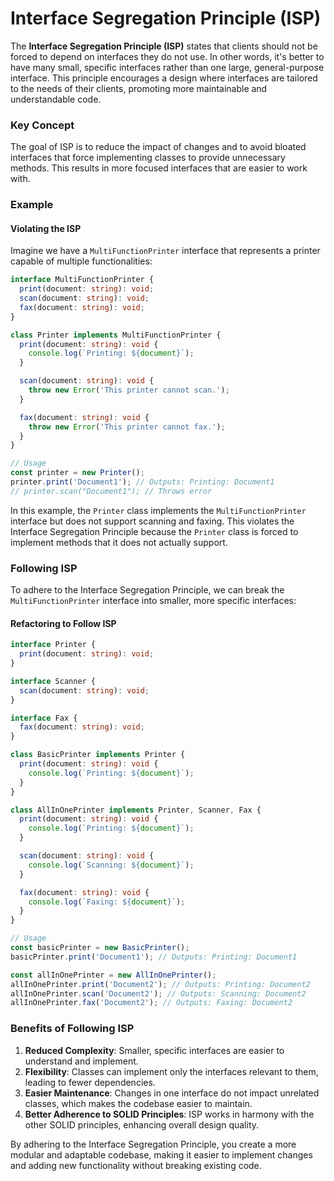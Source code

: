 # Interface Segregation Principle (ISP)

The **Interface Segregation Principle (ISP)** states that clients should not be forced to depend on interfaces they do not use. In other words, it's better to have many small, specific interfaces rather than one large, general-purpose interface. This principle encourages a design where interfaces are tailored to the needs of their clients, promoting more maintainable and understandable code.

### Key Concept

The goal of ISP is to reduce the impact of changes and to avoid bloated interfaces that force implementing classes to provide unnecessary methods. This results in more focused interfaces that are easier to work with.

### Example

#### Violating the ISP

Imagine we have a `MultiFunctionPrinter` interface that represents a printer capable of multiple functionalities:

```typescript
interface MultiFunctionPrinter {
  print(document: string): void;
  scan(document: string): void;
  fax(document: string): void;
}

class Printer implements MultiFunctionPrinter {
  print(document: string): void {
    console.log(`Printing: ${document}`);
  }

  scan(document: string): void {
    throw new Error('This printer cannot scan.');
  }

  fax(document: string): void {
    throw new Error('This printer cannot fax.');
  }
}

// Usage
const printer = new Printer();
printer.print('Document1'); // Outputs: Printing: Document1
// printer.scan("Document1"); // Throws error
```

In this example, the `Printer` class implements the `MultiFunctionPrinter` interface but does not support scanning and faxing. This violates the Interface Segregation Principle because the `Printer` class is forced to implement methods that it does not actually support.

### Following ISP

To adhere to the Interface Segregation Principle, we can break the `MultiFunctionPrinter` interface into smaller, more specific interfaces:

#### Refactoring to Follow ISP

```typescript
interface Printer {
  print(document: string): void;
}

interface Scanner {
  scan(document: string): void;
}

interface Fax {
  fax(document: string): void;
}

class BasicPrinter implements Printer {
  print(document: string): void {
    console.log(`Printing: ${document}`);
  }
}

class AllInOnePrinter implements Printer, Scanner, Fax {
  print(document: string): void {
    console.log(`Printing: ${document}`);
  }

  scan(document: string): void {
    console.log(`Scanning: ${document}`);
  }

  fax(document: string): void {
    console.log(`Faxing: ${document}`);
  }
}

// Usage
const basicPrinter = new BasicPrinter();
basicPrinter.print('Document1'); // Outputs: Printing: Document1

const allInOnePrinter = new AllInOnePrinter();
allInOnePrinter.print('Document2'); // Outputs: Printing: Document2
allInOnePrinter.scan('Document2'); // Outputs: Scanning: Document2
allInOnePrinter.fax('Document2'); // Outputs: Faxing: Document2
```

### Benefits of Following ISP

1. **Reduced Complexity**: Smaller, specific interfaces are easier to understand and implement.
2. **Flexibility**: Classes can implement only the interfaces relevant to them, leading to fewer dependencies.
3. **Easier Maintenance**: Changes in one interface do not impact unrelated classes, which makes the codebase easier to maintain.
4. **Better Adherence to SOLID Principles**: ISP works in harmony with the other SOLID principles, enhancing overall design quality.

By adhering to the Interface Segregation Principle, you create a more modular and adaptable codebase, making it easier to implement changes and adding new functionality without breaking existing code.
